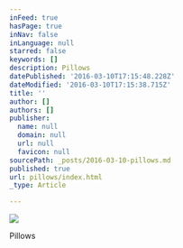 ```yaml
---
inFeed: true
hasPage: true
inNav: false
inLanguage: null
starred: false
keywords: []
description: Pillows
datePublished: '2016-03-10T17:15:48.228Z'
dateModified: '2016-03-10T17:15:38.715Z'
title: ''
author: []
authors: []
publisher:
  name: null
  domain: null
  url: null
  favicon: null
sourcePath: _posts/2016-03-10-pillows.md
published: true
url: pillows/index.html
_type: Article

---
```

![](https://the-grid-user-content.s3-us-west-2.amazonaws.com/3ae89908-d4de-4c01-a587-5c50270ba2b7.jpg)

Pillows
